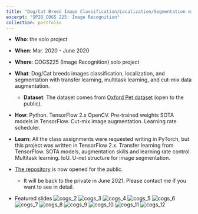 ```yaml
---
title: "Dog/Cat Breed Image Classification/Localization/Segmentation with Transfer Learning"
excerpt: "SP20_COGS 225: Image Recognition"
collection: portfolio
---
```


- **Who**: the solo project 
- **When**: Mar. 2020 - June 2020
- **Where**: COGS225 (Image Recognition) solo project
- **What**: Dog/Cat breeds images classification, localization, and segmentation with transfer learning, multitask learning, and cut-mix data augmentation.
  - **Dataset**: The dataset comes from [Oxford Pet dataset](https://www.robots.ox.ac.uk/~vgg/data/pets/) (open to the public).
- **How**: Python. TensorFlow 2.x OpenCV. Pre-trained weights SOTA models in TensorFlow. Cut-mix image augmentation. Learning rate scheduler. 
- **Learn**: All the class assignments were requested writing in PyTorch, but this project was written in TensorFlow 2.x. Transfer learning from TensorFlow. SOTA models, augmentation skills and learning rate control. Multitask learning. IoU. U-net structure for image segmentation. 
 
- [The repository](https://github.com/haenara-shin/COGS225.git) is now opened for the public.
  - It will be back to the private in June 2021. Please contact me if you want to see in detail.

- Featured slides
![cogs_2](https://user-images.githubusercontent.com/58493928/117560392-419bed00-b042-11eb-80f6-e5d749c685c0.png)
![cogs_3](https://user-images.githubusercontent.com/58493928/117560396-48c2fb00-b042-11eb-9ad7-2973cecf1e7b.png)
![cogs_4](https://user-images.githubusercontent.com/58493928/117560401-50829f80-b042-11eb-9708-707004db4b1e.png)
![cogs_5](https://user-images.githubusercontent.com/58493928/117560406-57a9ad80-b042-11eb-86df-c8c09f9b3ba3.png)
![cogs_6](https://user-images.githubusercontent.com/58493928/117560411-5d9f8e80-b042-11eb-8b28-0280c957696d.png)
![cogs_7](https://user-images.githubusercontent.com/58493928/117560421-642e0600-b042-11eb-8077-830bb804faad.png)
![cogs_8](https://user-images.githubusercontent.com/58493928/117560427-6bedaa80-b042-11eb-874f-3c74350d0bfd.png)
![cogs_9](https://user-images.githubusercontent.com/58493928/117560428-727c2200-b042-11eb-975b-8f5774552b55.png)
![cogs_10](https://user-images.githubusercontent.com/58493928/117560433-790a9980-b042-11eb-808f-4264eca385eb.png)
![cogs_11](https://user-images.githubusercontent.com/58493928/117560436-7f991100-b042-11eb-921c-b87fd6038d00.png)
![cogs_12](https://user-images.githubusercontent.com/58493928/117560438-86278880-b042-11eb-9f9e-b0596667730c.png)
